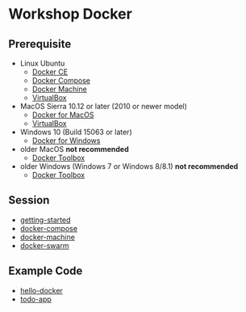 # Workshop Docker

## Prerequisite

- Linux Ubuntu
    - [Docker CE](https://docs.docker.com/install/linux/docker-ce/ubuntu/)
    - [Docker Compose](https://docs.docker.com/compose/install/)
    - [Docker Machine](https://docs.docker.com/machine/install-machine/)
    - [VirtualBox](https://www.virtualbox.org/wiki/Downloads)
- MacOS Sierra 10.12 or later (2010 or newer model)
    - [Docker for MacOS](https://docs.docker.com/docker-for-mac/install/)
    - [VirtualBox](https://www.virtualbox.org/wiki/Downloads)
- Windows 10 (Build 15063 or later)
    - [Docker for Windows](https://docs.docker.com/docker-for-windows/install/)
- older MacOS **not recommended**
    - [Docker Toolbox](https://docs.docker.com/toolbox/toolbox_install_mac/)
- older Windows (Windows 7 or Windows 8/8.1) **not recommended**
    - [Docker Toolbox](https://docs.docker.com/toolbox/toolbox_install_windows/)

## Session

- [getting-started](sections/i-getting-started.md)
- [docker-compose](sections/ii-docker-compose.md)
- [docker-machine](sections/iii-docker-machine.md)
- [docker-swarm](sections/iv-docker-swarm.md)

## Example Code

- [hello-docker](example/hello-docker)
- [todo-app](example/todo-app)